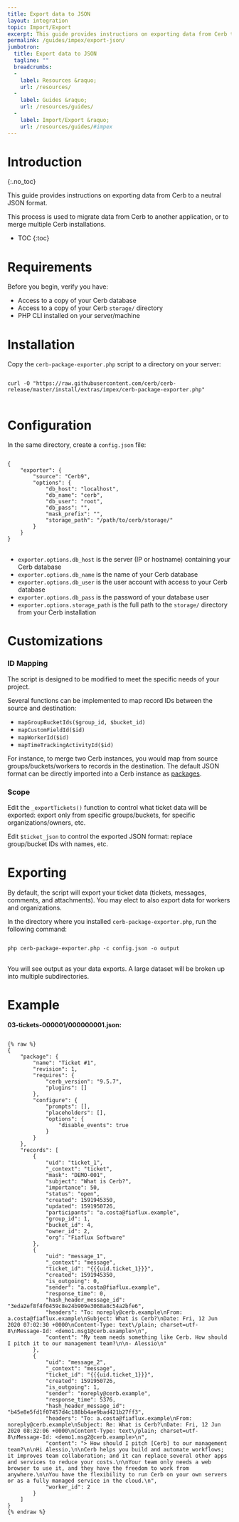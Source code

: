 ```yaml
---
title: Export data to JSON
layout: integration
topic: Import/Export
excerpt: This guide provides instructions on exporting data from Cerb to a neutral JSON format.
permalink: /guides/impex/export-json/
jumbotron:
  title: Export data to JSON
  tagline: ""
  breadcrumbs:
  -
    label: Resources &raquo;
    url: /resources/
  -
    label: Guides &raquo;
    url: /resources/guides/
  -
    label: Import/Export &raquo;
    url: /resources/guides/#impex
---
```


# Introduction
{:.no_toc}

This guide provides instructions on exporting data from Cerb to a neutral JSON format.

This process is used to migrate data from Cerb to another application, or to merge multiple Cerb installations.

* TOC
{:toc}

# Requirements

Before you begin, verify you have:

* Access to a copy of your Cerb database
* Access to a copy of your Cerb `storage/` directory
* PHP CLI installed on your server/machine

# Installation

Copy the `cerb-package-exporter.php` script to a directory on your server:

<pre class="command-line" data-user="user" data-host="host">
<code class="language-bash">
curl -O "https://raw.githubusercontent.com/cerb/cerb-release/master/install/extras/impex/cerb-package-exporter.php"
</code>
</pre>

# Configuration

In the same directory, create a `config.json` file:

<pre>
<code class="language-json">
{
	"exporter": {
		"source": "Cerb9",
		"options": {
			"db_host": "localhost",
			"db_name": "cerb",
			"db_user": "root",
			"db_pass": "",
			"mask_prefix": "",
			"storage_path": "/path/to/cerb/storage/"
		}
	}
}
</code>
</pre>

* `exporter.options.db_host` is the server (IP or hostname) containing your Cerb database
* `exporter.options.db_name` is the name of your Cerb database
* `exporter.options.db_user` is the user account with access to your Cerb database
* `exporter.options.db_pass` is the password of your database user
* `exporter.options.storage_path` is the full path to the `storage/` directory from your Cerb installation

# Customizations

### ID Mapping

The script is designed to be modified to meet the specific needs of your project.

Several functions can be implemented to map record IDs between the source and destination:

* `mapGroupBucketIds($group_id, $bucket_id)`
* `mapCustomFieldId($id)`
* `mapWorkerId($id)`
* `mapTimeTrackingActivityId($id)`

For instance, to merge two Cerb instances, you would map from source groups/buckets/workers to records in the destination. The default JSON format can be directly imported into a Cerb instance as [packages](/docs/packages/).

### Scope

Edit the `_exportTickets()` function to control what ticket data will be exported: export only from specific groups/buckets, for specific organizations/owners, etc.

Edit `$ticket_json` to control the exported JSON format: replace group/bucket IDs with names, etc.

# Exporting

By default, the script will export your ticket data (tickets, messages, comments, and attachments). You may elect to also export data for workers and organizations.

In the directory where you installed `cerb-package-exporter.php`, run the following command:

<pre class="command-line" data-user="user" data-host="host">
<code class="language-bash">
php cerb-package-exporter.php -c config.json -o output
</code>
</pre>

You will see output as your data exports. A large dataset will be broken up into multiple subdirectories.

# Example

**03-tickets-000001/000000001.json:**

<pre>
<code class="language-json">
{% raw %}
{
    "package": {
        "name": "Ticket #1",
        "revision": 1,
        "requires": {
            "cerb_version": "9.5.7",
            "plugins": []
        },
        "configure": {
            "prompts": [],
            "placeholders": [],
            "options": {
                "disable_events": true
            }
        }
    },
    "records": [
        {
            "uid": "ticket_1",
            "_context": "ticket",
            "mask": "DEMO-001",
            "subject": "What is Cerb?",
            "importance": 50,
            "status": "open",
            "created": 1591945350,
            "updated": 1591950726,
            "participants": "a.costa@fiaflux.example",
            "group_id": 1,
            "bucket_id": 4,
            "owner_id": 2,
            "org": "Fiaflux Software"
        },
        {
            "uid": "message_1",
            "_context": "message",
            "ticket_id": "{{{uid.ticket_1}}}",
            "created": 1591945350,
            "is_outgoing": 0,
            "sender": "a.costa@fiaflux.example",
            "response_time": 0,
            "hash_header_message_id": "3eda2ef8f4f0459c8e24b909e3068a8c54a2bfe6",
            "headers": "To: noreply@cerb.example\nFrom: a.costa@fiaflux.example\nSubject: What is Cerb?\nDate: Fri, 12 Jun 2020 07:02:30 +0000\nContent-Type: text\/plain; charset=utf-8\nMessage-Id: &lt;demo1.msg1@cerb.example&gt;\n",
            "content": "My team needs something like Cerb. How should I pitch it to our management team?\n\n- Alessio\n"
        },
        {
            "uid": "message_2",
            "_context": "message",
            "ticket_id": "{{{uid.ticket_1}}}",
            "created": 1591950726,
            "is_outgoing": 1,
            "sender": "noreply@cerb.example",
            "response_time": 5376,
            "hash_header_message_id": "b45e8e5fd1f07457d4c188bb4ae9bad421b27ff3",
            "headers": "To: a.costa@fiaflux.example\nFrom: noreply@cerb.example\nSubject: Re: What is Cerb?\nDate: Fri, 12 Jun 2020 08:32:06 +0000\nContent-Type: text\/plain; charset=utf-8\nMessage-Id: &lt;demo1.msg2@cerb.example&gt;\n",
            "content": "> How should I pitch [Cerb] to our management team?\n\nHi Alessio,\n\nCerb helps you build and automate workflows; it improves team collaboration; and it can replace several other apps and services to reduce your costs.\n\nYour team only needs a web browser to use it, and they have the freedom to work from anywhere.\n\nYou have the flexibility to run Cerb on your own servers or as a fully managed service in the cloud.\n",
            "worker_id": 2
        }
    ]
}
{% endraw %}
</code>
</pre>
